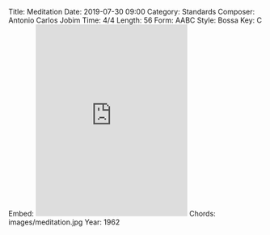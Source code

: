Title: Meditation
Date: 2019-07-30 09:00
Category: Standards
Composer: Antonio Carlos Jobim
Time: 4/4
Length: 56
Form: AABC
Style: Bossa
Key: C
Embed: <iframe src="https://open.spotify.com/embed/playlist/1r0B1ngxnBWPka5TioGF8O" width="300" height="380" frameborder="0" allowtransparency="true" allow="encrypted-media"></iframe>
Chords: images/meditation.jpg
Year: 1962

